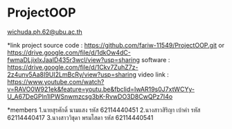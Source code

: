 # ProjectOOP
wichuda.ph.62@ubu.ac.th

*link
project source code : https://github.com/fariw-11549/ProjectOOP.git or https://drive.google.com/file/d/1dkOw4dC-fwmaDLjixlxJaaID435r3wcl/view?usp=sharing
software : https://drive.google.com/file/d/1Ckv7ZuhZ7z-2z4unv5Aa8I9UI2LmBcRy/view?usp=sharing 
video link : https://www.youtube.com/watch?v=RAVO0W921ek&feature=youtu.be&fbclid=IwAR19s0J7xtWCYy-U_A67DeGPln1lPWSnwmzcsg3bK-RvwDO3D8CwQPz7I4o

*members
1.นายสุรศักดิ์ นามแสง รหัส 62114440451
2.นางสาวสิริญา เบ้าคำ รหัส 62114440417
3.นางสาววิชุดา พรมโสดา รหัส 62114440541
